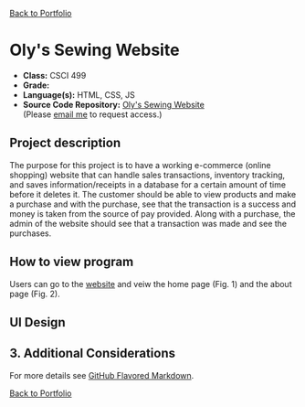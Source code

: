 [Back to Portfolio](./)

Oly's Sewing Website
===============

-   **Class:** CSCI 499
-   **Grade:** 
-   **Language(s):** HTML, CSS, JS
-   **Source Code Repository:** [Oly's Sewing Website ](https://github.com/noseypringles/CSU-Senior-Project)  
    (Please [email me](mailto:kequick@csustudent.net?subject=GitHub%20Access) to request access.)

## Project description

The purpose for this project is to have a working e-commerce (online shopping) website that can handle sales transactions, inventory tracking, and saves information/receipts in a database for a certain amount of time before it deletes it. The customer should be able to view products and make a purchase and with the purchase, see that the transaction is a success and money is taken from the source of pay provided. Along with a purchase, the admin of the website should see that a transaction was made and see the purchases.

## How to view program

Users can go to the [website](https://karinaquick.wixsite.com/oquickdesign/) and veiw the home page (Fig. 1) and the about page (Fig. 2).


## UI Design


## 3. Additional Considerations 

For more details see [GitHub Flavored Markdown](https://guides.github.com/features/mastering-markdown/).

[Back to Portfolio](./)
